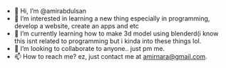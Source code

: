 - 👋 Hi, I’m @amirabdulsan
- 👀 I’m interested in learning a new thing especially in programming, develop a website, create an apps and etc
- 🌱 I’m currently learning how to make 3d model using blenderd(i know this isnt related to programming but i kinda into these things lol.
- 💞️ I’m looking to collaborate to anyone.. just pm me.
- 📫 How to reach me? ez, just contact me at amirnara@gmail.com.

<!---
amirabdulsan/amirabdulsan is a ✨ special ✨ repository because its `README.md` (this file) appears on your GitHub profile.
You can click the Preview link to take a look at your changes.
--->
